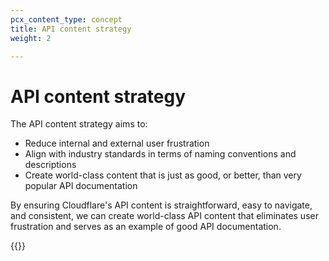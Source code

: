 ```yaml
---
pcx_content_type: concept
title: API content strategy
weight: 2

---
```


# API content strategy

The API content strategy aims to:

+ Reduce internal and external user frustration
+ Align with industry standards in terms of naming conventions and descriptions
+ Create world-class content that is just as good, or better, than very popular API documentation

By ensuring Cloudflare's API content is straightforward, easy to navigate, and consistent, we can create world-class API content that eliminates user frustration and serves as an example of good API documentation.

{{<directory-listing>}}
